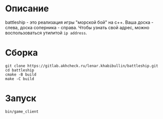 # Описание
battleship - это реализация игры "морской бой" на c++. Ваша доска - слева, доска соперника - справа. Чтобы узнать свой адрес, можно воспользоваться утилитой `ip address`.
# Сборка
```
git clone https://gitlab.akhcheck.ru/lenar.khabibullin/battleship.git
cd battleship
cmake -B build
make -C build
```
# Запуск
`bin/game_client`
